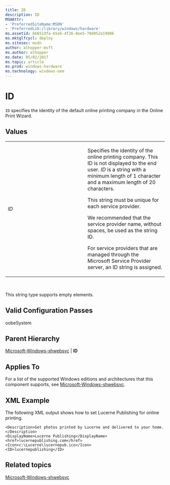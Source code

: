 ```yaml
---
title: ID
description: ID
MSHAttr:
- 'PreferredSiteName:MSDN'
- 'PreferredLib:/library/windows/hardware'
ms.assetid: b6651dfa-65eb-4f26-8ee5-70d052e19886
ms.mktglfcycl: deploy
ms.sitesec: msdn
author: alhopper-msft
ms.author: alhopper
ms.date: 05/02/2017
ms.topic: article
ms.prod: windows-hardware
ms.technology: windows-oem
---
```


# ID


`ID` specifies the identity of the default online printing company in the Online Print Wizard.

## Values


<table>
<colgroup>
<col width="50%" />
<col width="50%" />
</colgroup>
<tbody>
<tr class="odd">
<td><p><em>ID</em></p></td>
<td><p>Specifies the identity of the online printing company. This ID is not displayed to the end user. <em>ID</em> is a string with a minimum length of 1 character and a maximum length of 20 characters.</p>
<p>This string must be unique for each service provider.</p>
<p>We recommended that the service provider name, without spaces, be used as the string ID.</p>
<p>For service providers that are managed through the Microsoft Service Provider server, an ID string is assigned.</p></td>
</tr>
</tbody>
</table>

 

This string type supports empty elements.

## Valid Configuration Passes


oobeSystem

## Parent Hierarchy


[Microsoft-Windows-shwebsvc](microsoft-windows-shwebsvc.md) | **ID**

## Applies To


For a list of the supported Windows editions and architectures that this component supports, see [Microsoft-Windows-shwebsvc](microsoft-windows-shwebsvc.md).

## XML Example


The following XML output shows how to set Lucerne Publishing for online printing.

```
<Description>Get photos printed by Lucerne and delivered to your home.</Description>
<DisplayName>Lucerne Publishing</DisplayName>
<href>lucernepublishing.com</href>
<Icon>c:\Lucerne\lucernepub.ico</Icon>
<ID>lucernepublishing</ID>
```

## Related topics


[Microsoft-Windows-shwebsvc](microsoft-windows-shwebsvc.md)

 

 







